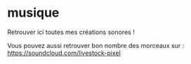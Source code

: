 # musique
Retrouver ici toutes mes créations sonores !

Vous pouvez aussi retrouver bon nombre des morceaux sur :
https://soundcloud.com/livestock-pixel
